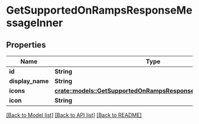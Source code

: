 # GetSupportedOnRampsResponseMessageInner

## Properties

Name | Type | Description | Notes
------------ | ------------- | ------------- | -------------
**id** | **String** |  | 
**display_name** | **String** |  | 
**icons** | [**crate::models::GetSupportedOnRampsResponseMessageInnerIcons**](GetSupportedOnRampsResponse_message_inner_icons.md) |  | 
**icon** | **String** |  | 

[[Back to Model list]](../README.md#documentation-for-models) [[Back to API list]](../README.md#documentation-for-api-endpoints) [[Back to README]](../README.md)



